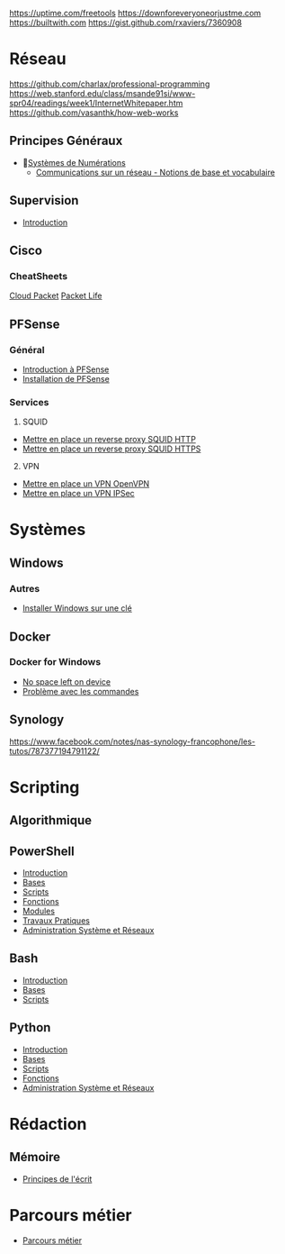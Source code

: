 <!-- TITLE: Accueil -->
<!-- SUBTITLE: Page d'accueil pour les articles en français -->
[//]: # "English"
[//]: # "For English side, please click   [here](http://wiki.maximegy.ovh/english/home)"

https://uptime.com/freetools
https://downforeveryoneorjustme.com
https://builtwith.com
https://gist.github.com/rxaviers/7360908
# Réseau
https://github.com/charlax/professional-programming
https://web.stanford.edu/class/msande91si/www-spr04/readings/week1/InternetWhitepaper.htm
https://github.com/vasanthk/how-web-works
## Principes Généraux
* :1234:[Systèmes de Numérations](http://wiki.maximegy.ovh/french/reseau/principes-generaux/systemes-de-numeration)
	* [Communications sur un réseau - Notions de base et vocabulaire](http://wiki.maximegy.ovh/french/reseau/principes-generaux/communications-sur-un-reseau)

## Supervision
* [Introduction](http://wiki.maximegy.ovh/french/reseau/supervision)

## Cisco
### CheatSheets
[Cloud Packet](http://cloudpacket.net/cheat-sheets.html)
[Packet Life](http://packetlife.net/library/cheat-sheets/)
## PFSense
### Général
* [Introduction à PFSense](http://wiki.maximegy.ovh/french/reseau/pfsense/introduction-a-pfsense)
* [Installation de PFSense](http://wiki.maximegy.ovh/french/reseau/pfsense/installation-de-pfsense)
### Services
1. SQUID
* [Mettre en place un reverse proxy SQUID HTTP](http://wiki.maximegy.ovh/french/reseau/pfsense/mettre-en-place-un-reverse-proxy-squid-http)
* [Mettre en place un reverse proxy SQUID HTTPS](http://wiki.maximegy.ovh/french/reseau/pfsense/mettre-en-place-un-reverse-proxy-squid-https)
2. VPN
* [Mettre en place un VPN OpenVPN](http://wiki.maximegy.ovh/french/reseau/pfsense/mettre-en-place-un-vpn-openvpn)
* [Mettre en place un VPN IPSec](http://wiki.maximegy.ovh/french/reseau/pfsense/mettre-en-place-un-vpn-ipsec)
# Systèmes
## Windows
[//]: # "### Standard"
[//]: # "### Server"

### Autres
* [Installer Windows sur une clé](https://www.01net.com/astuces/comment-installer-windows-sur-une-cle-usb-pour-l-utiliser-sur-n-importe-quel-pc-1587476.html?fbclid=IwAR1cQzHJGLFwcwxGshLsVfojqEDK5zZNcZhYaKcC5m5DzBV1yqN6UXU0Kow#utm_medium=Social&Xtor=CS2-123463&utm_source=Facebook&Echobox=1545235848)

[//]: # "## Linux"
## Docker
### Docker for Windows
* [No space left on device](http://wiki.maximegy.ovh/french/systemes/docker/docker-for-windows/no-space-left-on-device)
* [Problème avec les commandes](http://wiki.maximegy.ovh/french/systemes/docker/docker-for-windows/path-problem)

## Synology
https://www.facebook.com/notes/nas-synology-francophone/les-tutos/787377194791122/

[//]: # "## PAAS"

[//]: # "# Sécurité"
# Scripting
## Algorithmique

## PowerShell
* [Introduction](http://wiki.maximegy.ovh/french/scripting/powershell/introduction)
* [Bases](http://wiki.maximegy.ovh/french/scripting/powershell/bases)
* [Scripts](http://wiki.maximegy.ovh/french/scripting/powershell/scripts)
* [Fonctions](http://wiki.maximegy.ovh/french/scripting/powershell/fonctions)
* [Modules](http://wiki.maximegy.ovh/french/scripting/powershell/modules)
* [Travaux Pratiques](http://wiki.maximegy.ovh/french/scripting/powershell/travaux-pratiques)
* [Administration Système et Réseaux](http://wiki.maximegy.ovh/french/scripting/powershell/administration)

## Bash
* [Introduction](http://wiki.maximegy.ovh/french/scripting/bash/introduction)
* [Bases](http://wiki.maximegy.ovh/french/scripting/bash/bases)
* [Scripts](http://wiki.maximegy.ovh/french/scripting/bash/scripts)

## Python
* [Introduction](http://wiki.maximegy.ovh/french/scripting/python/introduction)
* [Bases](http://wiki.maximegy.ovh/french/scripting/python/bases)
* [Scripts](http://wiki.maximegy.ovh/french/scripting/python/scripts)
* [Fonctions](http://wiki.maximegy.ovh/french/scripting/python/fonctions)
* [Administration Système et Réseaux](http://wiki.maximegy.ovh/french/scripting/python/administration)

[//]: # "# Bureautique"
[//]: # "## Powerpoint"
[//]: # "## Word"
[//]: # "# Gestion de Projet"
# Rédaction
## Mémoire
* [Principes de l'écrit](http://wiki.maximegy.ovh/french/redaction/memoire/principes-de-lecrit)


# Parcours métier
* [Parcours métier](http://wiki.maximegy.ovh/french/parcours_metier/parcours_metier)